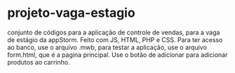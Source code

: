 # projeto-vaga-estagio
conjunto de códigos para a aplicação de controle de vendas, para a vaga de estágio da appStorm. Feito com JS, HTML, PHP e CSS.
Para ter acesso ao banco, use o arquivo .mwb, para testar a aplicação, use o arquivo form.html, que é a pagina principal.
Use o botão de adicionar para adicionar produtos ao carrinho.
